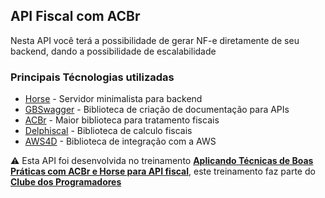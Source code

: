 ## API Fiscal com ACBr

Nesta API você terá a possibilidade de gerar NF-e diretamente de seu backend, dando a possibilidade de escalabilidade

### Principais Técnologias utilizadas

* [Horse](https://github.com/HashLoad/horse) - Servidor minimalista para backend
* [GBSwagger](https://github.com/gabrielbaltazar/gbswagger) - Biblioteca de criação de documentação para APIs
* [ACBr](http://svn.code.sf.net/p/acbr/code/trunk2/) - Maior biblioteca para tratamento fiscais
* [Delphiscal](https://github.com/sacfiscal/Delphiscal) - Biblioteca de calculo fiscais
* [AWS4D](https://github.com/academiadocodigo/AWS4D) - Biblioteca de integração com a AWS

:warning: Esta API foi desenvolvida no treinamento [**Aplicando Técnicas de Boas Práticas com ACBr e Horse para API fiscal**](https://academiadocodigo.com.br/passaporte-delphi/aplicando-boas-praticas-com-acbr-e-horse/), este treinamento faz parte do [**Clube dos Programadores**](https://academiadocodigo.com.br/campanha/clube-de-programadores/?utm_source=GitHubAPIFiscalACBR)
